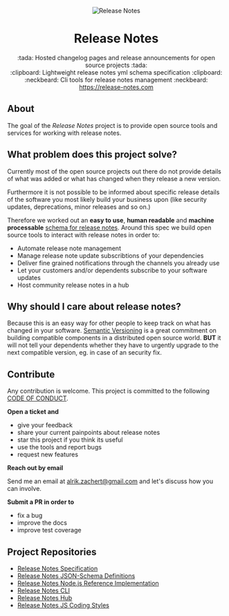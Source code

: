 <p align="center">
  <img src="https://release-notes.com/android-chrome-512x512.png" alt="Release Notes">
</p>
<h1 align="center">Release Notes</h1>
<p align="center">
  :tada: Hosted changelog pages and release announcements for open source projects :tada:
  <br>
  :clipboard: Lightweight release notes yml schema specification :clipboard:
  <br>
  :neckbeard: Cli tools for release notes management :neckbeard:
  <br>
  <a href="https://release-notes.com" target="_blank">https://release-notes.com</a>
</p>


## About

The goal of the _Release Notes_ project is to provide open source tools and services for working with release notes.


## What problem does this project solve?

Currently most of the open source projects out there do not provide
details of what was added or what has changed when they release a new version.

Furthermore it is not possible to be informed about specific release details of the software
you most likely build your business upon (like security updates, deprecations, minor releases and so on.)

Therefore we worked out an **easy to use**, **human readable** and **machine processable** [schema for release notes](https://github.com/release-notes/release-notes-schema).
Around this spec we build open source tools to interact with release notes in order to:

* Automate release note management
* Manage release note update subscribtions of your dependencies
* Deliver fine grained notifications through the channels you already use
* Let your customers and/or dependents subscribe to your software updates
* Host community release notes in a hub


## Why should I care about release notes?

Because this is an easy way for other people to keep track on what has
changed in your software. [Semantic Versioning](http://semver.org) is a great commitment on
building compatible components in a distributed open source world.
**BUT** it will not tell your dependents whether they have to urgently
upgrade to the next compatible version, eg. in case of an security fix.


## Contribute

Any contribution is welcome.
This project is committed to the following [CODE OF CONDUCT](CODE_OF_CONDUCT.md).

**Open a ticket and**

* give your feedback
* share your current painpoints about release notes
* star this project if you think its useful
* use the tools and report bugs
* request new features

**Reach out by email**

Send me an email at alrik.zachert@gmail.com and let's discuss how you can involve.

**Submit a PR in order to**

* fix a bug
* improve the docs
* improve test coverage


## Project Repositories

- [Release Notes Specification](https://github.com/release-notes/release-notes-spec)
- [Release Notes JSON-Schema Definitions](https://github.com/release-notes/release-notes-schema)
- [Release Notes Node.js Reference Implementation](https://github.com/release-notes/release-notes-node)
- [Release Notes CLI](https://github.com/release-notes/release-notes-cli)
- [Release Notes Hub](https://github.com/release-notes/release-notes-hub)
- [Release Notes JS Coding Styles](https://github.com/release-notes/eslint-config-release-notes)
